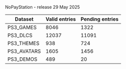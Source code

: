 NoPayStation - release 29 May 2025

|  Dataset  |Valid entries|Pending entries|
|-----------|-------------|---------------|
| PS3_GAMES |     8046    |      1322     |
|  PS3_DLCS |    12037    |     11091     |
| PS3_THEMES|     938     |      724      |
|PS3_AVATARS|     1605    |      1456     |
| PS3_DEMOS |     489     |       20      |